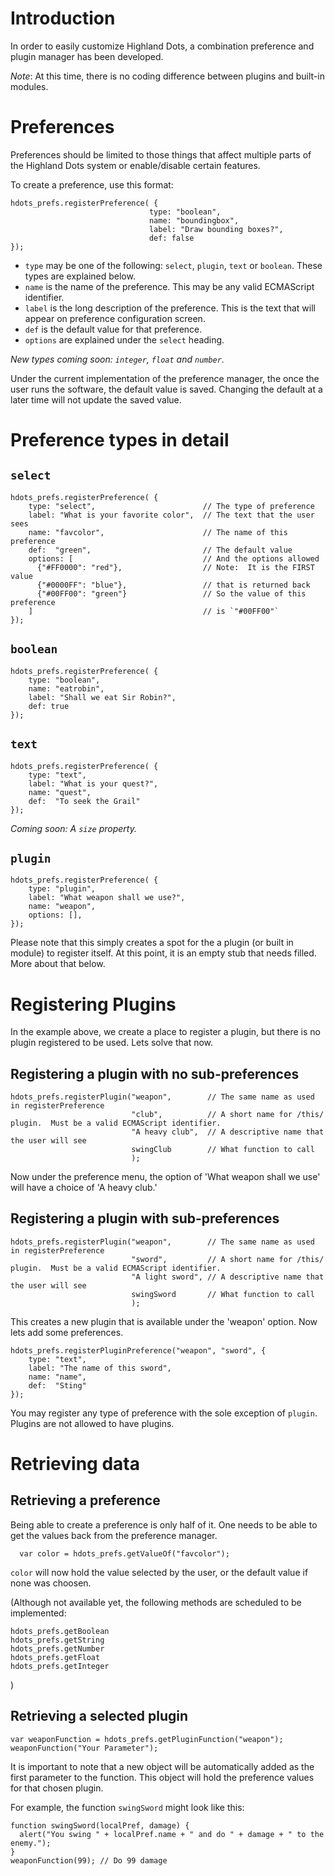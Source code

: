 # Introduction #
In order to easily customize Highland Dots, a combination preference and plugin manager
has been developed.

_Note_:  At this time, there is no coding difference between plugins and built-in modules.

# Preferences #

Preferences should be limited to those things that affect multiple parts of the
Highland Dots system or enable/disable certain features.

To create a preference, use this format:

```
hdots_prefs.registerPreference( {
                               type: "boolean",
                               name: "boundingbox",
                               label: "Draw bounding boxes?",
                               def: false
});
```

  * `type` may be one of the following: `select`, `plugin`, `text` or `boolean`.  These types are explained below.
  * `name` is the name of the preference.  This may be any valid ECMAScript identifier.
  * `label` is the long description of the preference.  This is the text that will appear on preference configuration screen.
  * `def` is the default value for that preference.
  * `options` are explained under the `select` heading.


_New types coming soon:  `integer`, `float` and `number`._

Under the current implementation of the preference manager, the once the user runs the software, the default value is saved. Changing the default at a later time will not update the saved value.

# Preference types in detail #
## `select` ##
```
hdots_prefs.registerPreference( {
    type: "select",                        // The type of preference
    label: "What is your favorite color",  // The text that the user sees
    name: "favcolor",                      // The name of this preference
    def:  "green",                         // The default value
    options: [                             // And the options allowed
      {"#FF0000": "red"},                  // Note:  It is the FIRST value
      {"#0000FF": "blue"},                 // that is returned back
      {"#00FF00": "green"}                 // So the value of this preference
    ]                                      // is `"#00FF00"`
});
```

## `boolean` ##
```
hdots_prefs.registerPreference( {
    type: "boolean",
    name: "eatrobin",
    label: "Shall we eat Sir Robin?",
    def: true
});
```

## `text` ##
```
hdots_prefs.registerPreference( {
    type: "text",
    label: "What is your quest?",
    name: "quest",
    def:  "To seek the Grail"
});
```

_Coming soon:  A `size` property._

## `plugin` ##
```
hdots_prefs.registerPreference( {
    type: "plugin",
    label: "What weapon shall we use?",
    name: "weapon",
    options: [],
});
```

Please note that this simply creates a spot for the a plugin (or built in module)
to register itself.   At this point, it is an empty stub that needs filled.  More about that below.

# Registering Plugins #
In the example above, we create a place to register a plugin, but there is no plugin
registered to be used.  Lets solve that now.

## Registering a plugin with no sub-preferences ##
```
hdots_prefs.registerPlugin("weapon",        // The same name as used in registerPreference
                           "club",          // A short name for /this/ plugin.  Must be a valid ECMAScript identifier.
                           "A heavy club",  // A descriptive name that the user will see
                           swingClub        // What function to call
                           );

```

Now under the preference menu, the option of 'What weapon shall we use' will have a choice of 'A heavy club.'

## Registering a plugin with sub-preferences ##
```
hdots_prefs.registerPlugin("weapon",        // The same name as used in registerPreference
                           "sword",         // A short name for /this/ plugin.  Must be a valid ECMAScript identifier.
                           "A light sword", // A descriptive name that the user will see
                           swingSword       // What function to call
                           );

```

This creates a new plugin that is available under the 'weapon' option.  Now lets add some preferences.
```
hdots_prefs.registerPluginPreference("weapon", "sword", {
    type: "text",
    label: "The name of this sword",
    name: "name",
    def:  "Sting"
});
```

You may register any type of preference with the sole exception of `plugin`.  Plugins are not allowed to have plugins.

# Retrieving data #
## Retrieving a preference ##

Being able to create a preference is only half of it.  One needs to be able to get the values back from the preference manager.

```
  var color = hdots_prefs.getValueOf("favcolor");
```

`color` will now hold the value selected by the user, or the default value if none was choosen.

(Although not available yet, the following methods are scheduled to be implemented:
```
hdots_prefs.getBoolean
hdots_prefs.getString
hdots_prefs.getNumber
hdots_prefs.getFloat
hdots_prefs.getInteger
```
)

## Retrieving a selected plugin ##
```
var weaponFunction = hdots_prefs.getPluginFunction("weapon");
weaponFunction("Your Parameter");
```

It is important to note that a new object will be automatically added as the first parameter to the function.  This object will hold the preference values for that chosen plugin.

For example, the function `swingSword` might look like this:
```
function swingSword(localPref, damage) {
  alert("You swing " + localPref.name + " and do " + damage + " to the enemy.");
}
weaponFunction(99); // Do 99 damage
```

